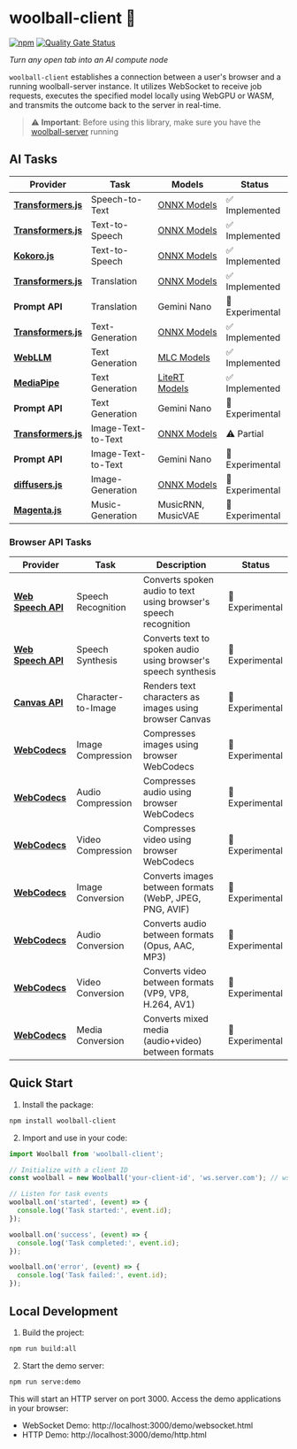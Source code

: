 # woolball-client 🧶  
[![npm](https://img.shields.io/npm/v/woolball-client?color=crimson&logo=npm)](https://www.npmjs.com/package/woolball-client)
[![Quality Gate Status](https://sonarcloud.io/api/project_badges/measure?project=woolball-xyz_browser-node&metric=alert_status)](https://sonarcloud.io/summary/new_code?id=woolball-xyz_browser-node)

*Turn any open tab into an AI compute node*

`woolball-client` establishes a connection between a user's browser and a running woolball-server instance. It utilizes WebSocket to receive job requests, executes the specified model locally using WebGPU or WASM, and transmits the outcome back to the server in real-time.


> ⚠️ **Important**: Before using this library, make sure you have the [woolball-server](https://github.com/woolball-xyz/woolball-server) running


## AI Tasks

| Provider | Task | Models | Status |
|----------|------|--------|--------|
| **[Transformers.js](https://github.com/huggingface/transformers.js)** | Speech-to-Text | [ONNX Models](https://huggingface.co/models?pipeline_tag=automatic-speech-recognition&library=transformers.js&sort=trending) | ✅ Implemented |
| **[Transformers.js](https://github.com/huggingface/transformers.js)** | Text-to-Speech | [ONNX Models](https://huggingface.co/models?pipeline_tag=text-to-speech&library=transformers.js&sort=trending&search=mms) | ✅ Implemented |
| **[Kokoro.js](https://github.com/hexgrad/kokoro)** | Text-to-Speech | [ONNX Models](https://huggingface.co/onnx-community/Kokoro-82M-v1.0-ONNX) | ✅ Implemented |
| **[Transformers.js](https://github.com/huggingface/transformers.js)** | Translation | [ONNX Models](https://huggingface.co/models?pipeline_tag=translation&library=transformers.js&sort=trending) | ✅ Implemented |
| **Prompt API** | Translation | Gemini Nano | 🧪 Experimental |
| **[Transformers.js](https://github.com/huggingface/transformers.js)** | Text-Generation | [ONNX Models](https://huggingface.co/models?pipeline_tag=text-generation&library=transformers.js&sort=trending) | ✅ Implemented |
| **[WebLLM](https://github.com/mlc-ai/web-llm)** | Text Generation | [MLC Models](https://mlc.ai/models) | ✅ Implemented |
| **[MediaPipe](https://ai.google.dev/edge/mediapipe/solutions/guide)** | Text Generation | [LiteRT Models](https://ai.google.dev/edge/mediapipe/solutions/genai/llm_inference#models) | ✅ Implemented |
| **Prompt API** | Text Generation | Gemini Nano | 🧪 Experimental |
| **[Transformers.js](https://github.com/huggingface/transformers.js)** | Image-Text-to-Text | [ONNX Models](https://huggingface.co/models?pipeline_tag=image-text-to-text&library=transformers.js&sort=trending) | ⚠️ Partial |
| **Prompt API** | Image-Text-to-Text | Gemini Nano | 🧪 Experimental |
| **[diffusers.js](https://github.com/dakenf/diffusers.js)** | Image-Generation | [ONNX Models](https://huggingface.co/models?pipeline_tag=image-generation&library=transformers.js&sort=trending) | 🧪 Experimental |
| **[Magenta.js](https://github.com/magenta/magenta-js/tree/master/music)** | Music-Generation | MusicRNN, MusicVAE | 🧪 Experimental |

### Browser API Tasks

| Provider | Task | Description | Status |
|----------|------|-------------|--------|
| **[Web Speech API](https://developer.mozilla.org/en-US/docs/Web/API/Web_Speech_API/Using_the_Web_Speech_API)** | Speech Recognition | Converts spoken audio to text using browser's speech recognition | 🧪 Experimental |
| **[Web Speech API](https://developer.mozilla.org/en-US/docs/Web/API/Web_Speech_API/Using_the_Web_Speech_API)** | Speech Synthesis | Converts text to spoken audio using browser's speech synthesis | 🧪 Experimental |
| **[Canvas API](https://developer.mozilla.org/en-US/docs/Web/API/Canvas_API)** | Character-to-Image | Renders text characters as images using browser Canvas | 🧪 Experimental |
| **[WebCodecs](https://developer.mozilla.org/en-US/docs/Web/API/WebCodecs_API)** | Image Compression | Compresses images using browser WebCodecs | 🧪 Experimental |
| **[WebCodecs](https://developer.mozilla.org/en-US/docs/Web/API/WebCodecs_API)** | Audio Compression | Compresses audio using browser WebCodecs | 🧪 Experimental |
| **[WebCodecs](https://developer.mozilla.org/en-US/docs/Web/API/WebCodecs_API)** | Video Compression | Compresses video using browser WebCodecs | 🧪 Experimental |
| **[WebCodecs](https://developer.mozilla.org/en-US/docs/Web/API/WebCodecs_API)** | Image Conversion | Converts images between formats (WebP, JPEG, PNG, AVIF) | 🧪 Experimental |
| **[WebCodecs](https://developer.mozilla.org/en-US/docs/Web/API/WebCodecs_API)** | Audio Conversion | Converts audio between formats (Opus, AAC, MP3) | 🧪 Experimental |
| **[WebCodecs](https://developer.mozilla.org/en-US/docs/Web/API/WebCodecs_API)** | Video Conversion | Converts video between formats (VP9, VP8, H.264, AV1) | 🧪 Experimental |
| **[WebCodecs](https://developer.mozilla.org/en-US/docs/Web/API/WebCodecs_API)** | Media Conversion | Converts mixed media (audio+video) between formats | 🧪 Experimental |

## Quick Start

1. Install the package:
```bash
npm install woolball-client
```

2. Import and use in your code:
```typescript
import Woolball from 'woolball-client';

// Initialize with a client ID
const woolball = new Woolball('your-client-id', 'ws.server.com'); // ws://localhost:9003 by default

// Listen for task events
woolball.on('started', (event) => {
  console.log('Task started:', event.id);
});

woolball.on('success', (event) => {
  console.log('Task completed:', event.id);
});

woolball.on('error', (event) => {
  console.log('Task failed:', event.id);
});
```

## Local Development

1. Build the project:
```bash
npm run build:all
```

2. Start the demo server:
```bash
npm run serve:demo
```

This will start an HTTP server on port 3000. Access the demo applications in your browser:

- WebSocket Demo: http://localhost:3000/demo/websocket.html
- HTTP Demo: http://localhost:3000/demo/http.html



